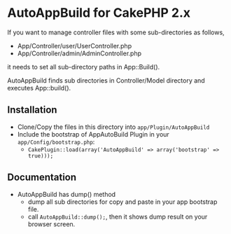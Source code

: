 # AutoAppBuild for CakePHP 2.x

If you want to manage controller files with some sub-directories as follows, 

* App/Controller/user/UserController.php
* App/Controller/admin/AdminController.php

it needs to set all sub-directory paths in App::Build().

AutoAppBuild finds sub directories in Controller/Model directory and executes App::build(). 

## Installation

* Clone/Copy the files in this directory into `app/Plugin/AutoAppBuild`
* Include the bootstrap of AppAutoBuild Plugin in your `app/Config/bootstrap.php`:
   * `CakePlugin::load(array('AutoAppBuild' => array('bootstrap' => true)));`

## Documentation

* AutoAppBuild has dump() method
   * dump all sub directories for copy and paste in your app bootstrap file.
   * call `AutoAppBuild::dump();`, then it shows dump result on your browser screen.



